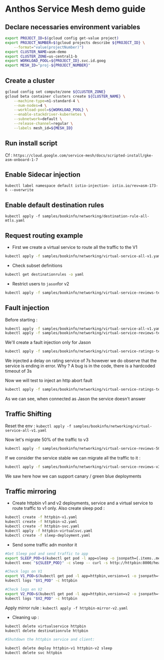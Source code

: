 # Anthos Service Mesh demo guide

## Declare necessaries environment variables

```sh
export PROJECT_ID=$(gcloud config get-value project)
export PROJECT_NUMBER=$(gcloud projects describe ${PROJECT_ID} \
    --format="value(projectNumber)")
export CLUSTER_NAME=asm-demo
export CLUSTER_ZONE=us-central1-b
export WORKLOAD_POOL=${PROJECT_ID}.svc.id.goog
export MESH_ID="proj-${PROJECT_NUMBER}"
```

## Create a cluster

```sh
gcloud config set compute/zone ${CLUSTER_ZONE}
gcloud beta container clusters create ${CLUSTER_NAME} \
    --machine-type=n1-standard-4 \
    --num-nodes=4 \
    --workload-pool=${WORKLOAD_POOL} \
    --enable-stackdriver-kubernetes \
    --subnetwork=default \
    --release-channel=regular \
    --labels mesh_id=${MESH_ID}
```

## Run install script

Cf : `https://cloud.google.com/service-mesh/docs/scripted-install/gke-asm-onboard-1-7`

## Enable Sidecar injection

```
kubectl label namespace default istio-injection- istio.io/rev=asm-173-6 --overwrite
```

## Enable default destination rules

```
kubectl apply -f samples/bookinfo/networking/destination-rule-all-mtls.yaml
```


## Request routing example

- First we create a virtual service to route all the traffic to the V1

```sh
kubectl apply -f samples/bookinfo/networking/virtual-service-all-v1.yaml
```

- Check subset definitions

```sh
kubectl get destinationrules -o yaml
```
- Restrict users to `jason`for v2

```sh
kubectl apply -f samples/bookinfo/networking/virtual-service-reviews-test-v2.yaml
```
## Fault injection

Before starting : 

```sh
kubectl apply -f samples/bookinfo/networking/virtual-service-all-v1.yaml
kubectl apply -f samples/bookinfo/networking/virtual-service-reviews-test-v2.yaml
```

We'll create a fault injection only for Jason

```sh
kubectl apply -f samples/bookinfo/networking/virtual-service-ratings-test-delay.yaml
```

We injected a delay on rating service of 7s however we do observe that the service is ending in error. Why ? A bug is in the code, there is a hardcoded timeout of 3s

Now we will test to inject an http abort fault

```sh
kubectl apply -f samples/bookinfo/networking/virtual-service-ratings-test-abort.yaml
```

As we can see, when connected as Jason the service doesn't answer 

## Traffic Shifting

Reset the env : `kubectl apply -f samples/bookinfo/networking/virtual-service-all-v1.yaml`

Now let's migrate 50% of the traffic to v3

```sh
kubectl apply -f samples/bookinfo/networking/virtual-service-reviews-50-v3.yaml
```
If we consider the service stable we can migrate all the traffic to it :

```sh
kubectl apply -f samples/bookinfo/networking/virtual-service-reviews-v3.yaml
```

We saw here how we can support canary / green blue deployments

## Traffic mirroring

- Create httpbin v1 and v2 deployments, service and a virtual service to route traffic to v1 only. Also create sleep pod :

```sh
kubectl create -f httpbin-v1.yaml
kubectl create -f httpbin-v2.yaml
kubectl create -f httpbin-svc.yaml
kubectl apply -f httpbin-virtualsvc.yaml
kubectl create -f sleep-deployment.yaml
```

- Send some traffic adn monitor it

```sh
#Get Sleep pod and send traffic to app
export SLEEP_POD=$(kubectl get pod -l app=sleep -o jsonpath={.items..metadata.name})
kubectl exec "${SLEEP_POD}" -c sleep -- curl -s http://httpbin:8000/headers

#Check logs on V1
export V1_POD=$(kubectl get pod -l app=httpbin,version=v1 -o jsonpath={.items..metadata.name})
kubectl logs "$V1_POD" -c httpbin

#Check logs en V2
export V2_POD=$(kubectl get pod -l app=httpbin,version=v2 -o jsonpath={.items..metadata.name})
kubectl logs "$V2_POD" -c httpbin
```

Apply mirror rule : `kubectl apply -f httpbin-mirror-v2.yaml`

- Cleaning up :

```sh
kubectl delete virtualservice httpbin
kubectl delete destinationrule httpbin

#Shutdown the httpbin service and client:

kubectl delete deploy httpbin-v1 httpbin-v2 sleep
kubectl delete svc httpbin
```
